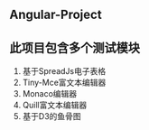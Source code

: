 ## Angular-Project

<h2>此项目包含多个测试模块</h2> 
<ol>
    <li>基于SpreadJs电子表格</li>
    <li>Tiny-Mce富文本编辑器</li>
    <li>Monaco编辑器</li>
    <li>Quill富文本编辑器</li>
    <li>基于D3的鱼骨图</li>
</ol>
